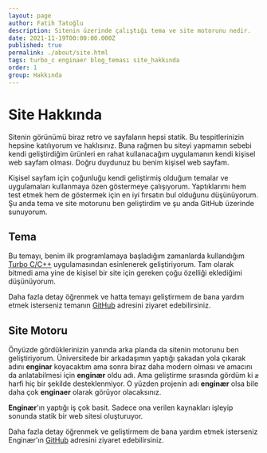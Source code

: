 ```yaml
---
layout: page
author: Fatih Tatoğlu
description: Sitenin üzerinde çalıştığı tema ve site motorunu nedir.
date: 2021-11-19T00:00:00.000Z
published: true
permalink: ./about/site.html
tags: turbo_c enginaer blog_teması site_hakkında
order: 1
group: Hakkında
---
```


# Site Hakkında

Sitenin görünümü biraz retro ve sayfaların hepsi statik. Bu tespitlerinizin hepsine katılıyorum ve haklısınız. Buna rağmen bu siteyi yapmamın sebebi kendi geliştirdiğim ürünleri en rahat kullanacağım uygulamanın kendi kişisel web sayfam olması. Doğru duydunuz bu benim kişisel web sayfam.

Kişisel sayfam için çoğunluğu kendi geliştirmiş olduğum temalar ve uygulamaları kullanmaya özen göstermeye çalışıyorum. Yaptıklarımı hem test etmek hem de göstermek için en iyi fırsatın bul olduğunu düşünüyorum. Şu anda tema ve site motorunu ben geliştirdim ve şu anda GitHub üzerinde sunuyorum.

## Tema

Bu temayı, benim ilk programlamaya başladığım zamanlarda kullandığım [Turbo C/C++](https://en.wikipedia.org/wiki/Turbo_C%2B%2B "Borland Turbo C/C++") uygulamasından esinlenerek geliştiriyorum. Tam olarak bitmedi ama yine de kişisel bir site için gereken çoğu özelliği eklediğimi düşünüyorum.

Daha fazla detay öğrenmek ve hatta temayı geliştirmem de bana yardım etmek isterseniz temanın [GitHub](https://github.com/fatihtatoglu/blog-theme-turboc/) adresini ziyaret edebilirsiniz.

## Site Motoru

Önyüzde gördüklerinizin yanında arka planda da sitenin motorunu ben geliştiriyorum. Üniversitede bir arkadaşımın yaptığı şakadan yola çıkarak adını **enginar** koyacaktım ama sonra biraz daha modern olması ve amacını da anlatabilmesi için **enginær** oldu adı. Ama geliştirme sırasında gördüm ki `æ` harfi hiç bir şekilde desteklenmiyor. O yüzden projenin adı **enginær** olsa bile daha çok **enginaer** olarak görüyor olacaksınız.

**Enginær**'ın yaptığı iş çok basit. Sadece ona verilen kaynakları işleyip sonunda statik bir web sitesi oluşturuyor.

Daha fazla detay öğrenmek ve geliştirmem de bana yardım etmek isterseniz Enginær'ın [GitHub](https://github.com/fatihtatoglu/enginaer/) adresini ziyaret edebilirsiniz.
